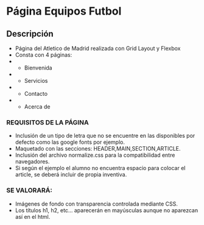 # Página Equipos Futbol

## Descripción
* Página del Atletico de Madrid realizada con Grid Layout y Flexbox
* Consta con 4 páginas:
* - Bienvenida
* - Servicios
* - Contacto
* - Acerca de

### REQUISITOS DE LA PÁGINA

* Inclusión de un tipo de letra que no se encuentre en las disponibles por defecto como las google fonts por ejemplo.
* Maquetado con las secciones: HEADER,MAIN,SECTION,ARTICLE.
* Inclusión del archivo normalize.css para la compatibilidad entre navegadores. 
* Si según el ejemplo el alumno no encuentra espacio para colocar el article, se deberá incluir de propia inventiva.

### SE VALORARÁ:
* Imágenes de fondo con transparencia controlada mediante CSS.
* Los títulos h1, h2, etc... aparecerán en mayúsculas aunque no aparezcan así en el html.